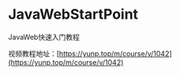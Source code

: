# JavaWebStartPoint
JavaWeb快速入门教程  

视频教程地址：[https://yunp.top/m/course/v/1042](https://yunp.top/m/course/v/1042)
